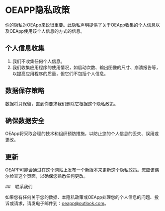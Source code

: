 # OEAPP隐私政策

你的隐私对OEApp来说很重要。此隐私声明提供了关于OEApp收集的个人信息以及OEApp使用该个人信息的方式的信息。

## 个人信息收集

1. 我们不收集任何个人信息。
2. 我们收集应用程序的使用情况，如启动次数、输出图像的尺寸、崩溃报告等，以提高应用程序的质量，但它们不包括个人信息。

## 数据保存策略

数据将只保留，直到你要求我们删除它根据这个隐私政策。

## 确保数据安全

OEApp将采取合理的技术和组织预防措施，以防止您的个人信息的丢失、误用或更改。

## 更新

OEAPP可能会通过在这个网站上发布一个新版本来更新这个隐私政策。您应该偶尔检查这个页面，以确保您熟悉任何更改。

##　联系我们

如果您有任何关于您的数据、本隐私政策或OEApp处理您的个人信息的问题、投诉或请求，请发电子邮件到：[oeapp@outlook.com](mailto:oeapp@outlook.com)。